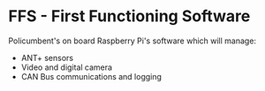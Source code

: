 # FFS - First Functioning Software

Policumbent's on board Raspberry Pi's software which will manage:
- ANT+ sensors
- Video and digital camera
- CAN Bus communications and logging